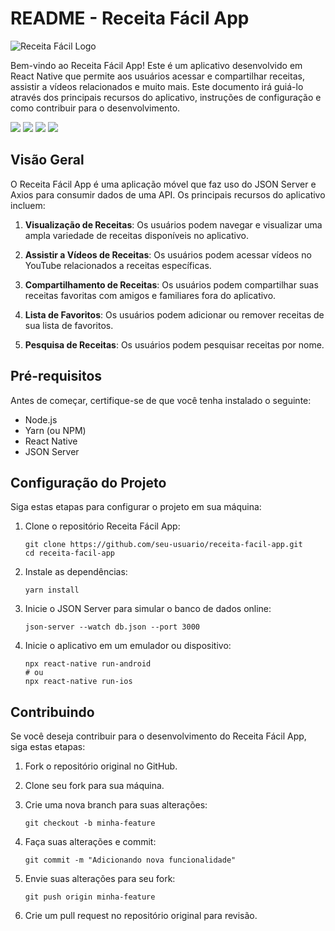 # README - Receita Fácil App

![Receita Fácil Logo](app-logo.png)

Bem-vindo ao Receita Fácil App! Este é um aplicativo desenvolvido em React Native que permite aos usuários acessar e compartilhar receitas, assistir a vídeos relacionados e muito mais. Este documento irá guiá-lo através dos principais recursos do aplicativo, instruções de configuração e como contribuir para o desenvolvimento.
<div style={{flex-direction:row}}>


   <image src='https://github.com/jotta2021/appReceitaFacil_reactnative/blob/master/Imagem%20do%20WhatsApp%20de%202023-10-22%20%C3%A0(s)%2021.36.14_201bfabf.jpg?raw=true'/>
    <image src='https://github.com/jotta2021/appReceitaFacil_reactnative/blob/master/Imagem%20do%20WhatsApp%20de%202023-10-22%20%C3%A0(s)%2021.36.12_a4622697.jpg?raw=true'/>
       <image src='https://github.com/jotta2021/appReceitaFacil_reactnative/blob/master/Imagem%20do%20WhatsApp%20de%202023-10-22%20%C3%A0(s)%2021.36.13_a195a92c.jpg?raw=true'/>
       <image src='https://github.com/jotta2021/appReceitaFacil_reactnative/blob/master/Imagem%20do%20WhatsApp%20de%202023-10-22%20%C3%A0(s)%2021.36.13_3025cb7c.jpg?raw=true'/>
       
       
</div>

## Visão Geral

O Receita Fácil App é uma aplicação móvel que faz uso do JSON Server e Axios para consumir dados de uma API. Os principais recursos do aplicativo incluem:

1. **Visualização de Receitas**: Os usuários podem navegar e visualizar uma ampla variedade de receitas disponíveis no aplicativo.

2. **Assistir a Vídeos de Receitas**: Os usuários podem acessar vídeos no YouTube relacionados a receitas específicas.

3. **Compartilhamento de Receitas**: Os usuários podem compartilhar suas receitas favoritas com amigos e familiares fora do aplicativo.

4. **Lista de Favoritos**: Os usuários podem adicionar ou remover receitas de sua lista de favoritos.

5. **Pesquisa de Receitas**: Os usuários podem pesquisar receitas por nome.

## Pré-requisitos

Antes de começar, certifique-se de que você tenha instalado o seguinte:

- Node.js
- Yarn (ou NPM)
- React Native
- JSON Server

## Configuração do Projeto

Siga estas etapas para configurar o projeto em sua máquina:

1. Clone o repositório Receita Fácil App:

   ```shell
   git clone https://github.com/seu-usuario/receita-facil-app.git
   cd receita-facil-app
   ```

2. Instale as dependências:

   ```shell
   yarn install
   ```

3. Inicie o JSON Server para simular o banco de dados online:

   ```shell
   json-server --watch db.json --port 3000
   ```

4. Inicie o aplicativo em um emulador ou dispositivo:

   ```shell
   npx react-native run-android
   # ou
   npx react-native run-ios
   ```

## Contribuindo

Se você deseja contribuir para o desenvolvimento do Receita Fácil App, siga estas etapas:

1. Fork o repositório original no GitHub.

2. Clone seu fork para sua máquina.

3. Crie uma nova branch para suas alterações:

   ```shell
   git checkout -b minha-feature
   ```

4. Faça suas alterações e commit:

   ```shell
   git commit -m "Adicionando nova funcionalidade"
   ```

5. Envie suas alterações para seu fork:

   ```shell
   git push origin minha-feature
   ```

6. Crie um pull request no repositório original para revisão.

